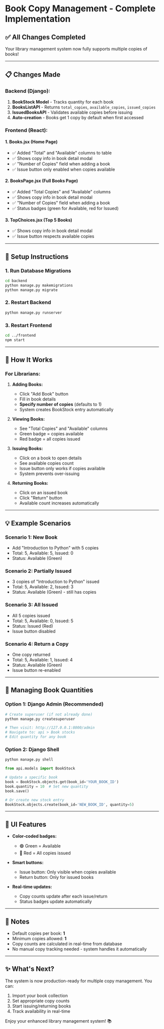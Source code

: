 # Book Copy Management - Complete Implementation

## ✅ All Changes Completed

Your library management system now fully supports multiple copies of books!

---

## 📋 Changes Made

### Backend (Django):

1. **BookStock Model** - Tracks quantity for each book
2. **BooksListAPI** - Returns `total_copies`, `available_copies`, `issued_copies`
3. **IssuedBooksAPI** - Validates available copies before issuing
4. **Auto-creation** - Books get 1 copy by default when first accessed

### Frontend (React):

#### 1. **Books.jsx** (Home Page)
- ✅ Added "Total" and "Available" columns to table
- ✅ Shows copy info in book detail modal
- ✅ "Number of Copies" field when adding a book
- ✅ Issue button only enabled when copies available

#### 2. **BooksPage.jsx** (Full Books Page)
- ✅ Added "Total Copies" and "Available" columns
- ✅ Shows copy info in book detail modal
- ✅ "Number of Copies" field when adding a book
- ✅ Status badges (green for Available, red for Issued)

#### 3. **TopChoices.jsx** (Top 5 Books)
- ✅ Shows copy info in book detail modal
- ✅ Issue button respects available copies

---

## 🚀 Setup Instructions

### 1. Run Database Migrations

```bash
cd backend
python manage.py makemigrations
python manage.py migrate
```

### 2. Restart Backend

```bash
python manage.py runserver
```

### 3. Restart Frontend

```bash
cd ../frontend
npm start
```

---

## 📖 How It Works

### For Librarians:

1. **Adding Books:**
   - Click "Add Book" button
   - Fill in book details
   - **Specify number of copies** (defaults to 1)
   - System creates BookStock entry automatically

2. **Viewing Books:**
   - See "Total Copies" and "Available" columns
   - Green badge = copies available
   - Red badge = all copies issued

3. **Issuing Books:**
   - Click on a book to open details
   - See available copies count
   - Issue button only works if copies available
   - System prevents over-issuing

4. **Returning Books:**
   - Click on an issued book
   - Click "Return" button
   - Available count increases automatically

---

## 💡 Example Scenarios

### Scenario 1: New Book
- Add "Introduction to Python" with 5 copies
- Total: 5, Available: 5, Issued: 0
- Status: Available (Green)

### Scenario 2: Partially Issued
- 3 copies of "Introduction to Python" issued
- Total: 5, Available: 2, Issued: 3
- Status: Available (Green) - still has copies

### Scenario 3: All Issued
- All 5 copies issued
- Total: 5, Available: 0, Issued: 5
- Status: Issued (Red)
- Issue button disabled

### Scenario 4: Return a Copy
- One copy returned
- Total: 5, Available: 1, Issued: 4
- Status: Available (Green)
- Issue button re-enabled

---

## 🔧 Managing Book Quantities

### Option 1: Django Admin (Recommended)

```bash
# Create superuser (if not already done)
python manage.py createsuperuser

# Then visit: http://127.0.0.1:8000/admin
# Navigate to: api > Book stocks
# Edit quantity for any book
```

### Option 2: Django Shell

```python
python manage.py shell

from api.models import BookStock

# Update a specific book
book = BookStock.objects.get(book_id='YOUR_BOOK_ID')
book.quantity = 10  # Set new quantity
book.save()

# Or create new stock entry
BookStock.objects.create(book_id='NEW_BOOK_ID', quantity=5)
```

---

## 🎨 UI Features

- **Color-coded badges:**
  - 🟢 Green = Available
  - 🔴 Red = All copies issued

- **Smart buttons:**
  - Issue button: Only visible when copies available
  - Return button: Only for issued books

- **Real-time updates:**
  - Copy counts update after each issue/return
  - Status badges update automatically

---

## 📝 Notes

- Default copies per book: **1**
- Minimum copies allowed: **1**
- Copy counts are calculated in real-time from database
- No manual copy tracking needed - system handles it automatically

---

## ✨ What's Next?

The system is now production-ready for multiple copy management. You can:

1. Import your book collection
2. Set appropriate copy counts
3. Start issuing/returning books
4. Track availability in real-time

Enjoy your enhanced library management system! 📚

